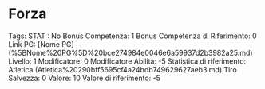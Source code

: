 # Forza

Tags: STAT
: No
Bonus Competenza: 1
Bonus Competenza di Riferimento: 0
Link PG: [Nome PG] (%5BNome%20PG%5D%20bce274984e0046e6a59937d2b3982a25.md)
Livello: 1
Modificatore: 0
Modificatore  Abilità: -5
Statistica di riferimento: Atletica (Atletica%20290bff5695cf4a24bdb749629627aeb3.md)
Tiro Salvezza: 0
Valore: 10
Valore di riferimento: -5